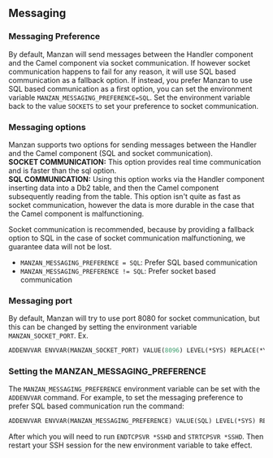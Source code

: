 ## Messaging

### Messaging Preference

By default, Manzan will send messages between the Handler component and the Camel component via socket communication. If however socket communication happens to fail for any reason, it will use SQL based communication as a fallback option. If instead, you prefer Manzan to use SQL based communication as a first option, you can set the environment variable `MANZAN_MESSAGING_PREFERENCE=SQL`. Set the environment variable back to the value `SOCKETS` to set your preference to socket communication.

### Messaging options
Manzan supports two options for sending messages between the Handler and the Camel component (SQL and socket communication).\
**SOCKET COMMUNICATION:** This option provides real time communication and is faster than the sql option.\
**SQL COMMUNICATION:** Using this option works via the Handler component inserting data into a Db2 table, and then the Camel component subsequently reading from the table. This option isn't quite as fast as socket communication, however the data is more durable in the case that the Camel component is malfunctioning. 

Socket communication is recommended, because by providing a fallback option to SQL in the case of socket communication malfunctioning, we guarantee data will not be lost.

* `MANZAN_MESSAGING_PREFERENCE = SQL`: Prefer SQL based communication
* `MANZAN_MESSAGING_PREFERENCE != SQL`: Prefer socket based communication

### Messaging port
By default, Manzan will try to use port 8080 for socket communication, but this can be changed by setting the environment variable `MANZAN_SOCKET_PORT`. Ex. 
```cl
ADDENVVAR ENVVAR(MANZAN_SOCKET_PORT) VALUE(8096) LEVEL(*SYS) REPLACE(*YES)
```


### Setting the MANZAN_MESSAGING_PREFERENCE

The `MANZAN_MESSAGING_PREFERENCE` environment variable can be set with the `ADDENVVAR` command. For example, to set the messaging preference to prefer SQL based communication run the command:

```cl
ADDENVVAR ENVVAR(MANZAN_MESSAGING_PREFERENCE) VALUE(SQL) LEVEL(*SYS) REPLACE(*YES)
```

After which you will need to run `ENDTCPSVR *SSHD` and `STRTCPSVR *SSHD`. Then restart your SSH session for the new environment variable to take effect.